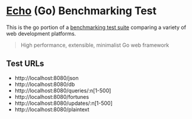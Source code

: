 # [Echo](https://github.com/labstack/echo) (Go) Benchmarking Test

This is the go portion of a [benchmarking test suite](https://www.khulnasoft.com/benchmarks/) comparing a variety of web development platforms.

> High performance, extensible, minimalist Go web framework

## Test URLs

- http://localhost:8080/json
- http://localhost:8080/db
- http://localhost:8080/queries/:n[1-500]
- http://localhost:8080/fortunes
- http://localhost:8080/updates/:n[1-500]
- http://localhost:8080/plaintext

